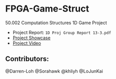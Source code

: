 # FPGA-Game-Struct
50.002 Computation Structures 1D Game Project 

 - Project Report: `1D Proj Group Report 13-3.pdf`
 - [Project Showcase](https://istd.sutd.edu.sg/term4-design-exhibition/compstruct/Simon's-Windows/)
 - [Project Video](https://vimeo.com/486618029)

## Contributors:
@Darren-Loh @Sorahawk @khliyh @LoJunKai
